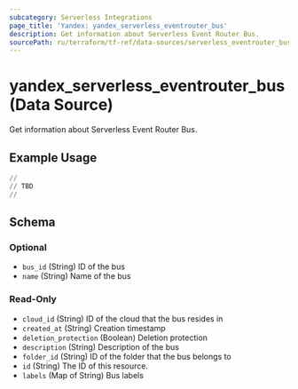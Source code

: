 ```yaml
---
subcategory: Serverless Integrations
page_title: 'Yandex: yandex_serverless_eventrouter_bus'
description: Get information about Serverless Event Router Bus.
sourcePath: ru/terraform/tf-ref/data-sources/serverless_eventrouter_bus.md
---
```


# yandex_serverless_eventrouter_bus (Data Source)

Get information about Serverless Event Router Bus.



## Example Usage

```terraform
//
// TBD
//
```


<!-- schema generated by tfplugindocs -->
## Schema

### Optional

- `bus_id` (String) ID of the bus
- `name` (String) Name of the bus

### Read-Only

- `cloud_id` (String) ID of the cloud that the bus resides in
- `created_at` (String) Creation timestamp
- `deletion_protection` (Boolean) Deletion protection
- `description` (String) Description of the bus
- `folder_id` (String) ID of the folder that the bus belongs to
- `id` (String) The ID of this resource.
- `labels` (Map of String) Bus labels
